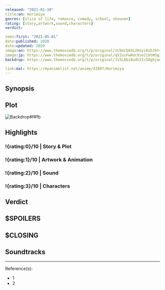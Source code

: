 ```yaml
---
released: "2021-01-10"
title:en: Horimiya
genres: [slice of life, romance, comedy, school, shounen]
rating: [story,artwork,sound,characters]
verdict:

seen:first: "2021-05-01"
date:published: 2020
date:updated: 2020
image:en: https://www.themoviedb.org/t/p/original/zLNnCb6SL2HxyiRsDJ4t4S1mb91.jpg
image:jp: https://www.themoviedb.org/t/p/original/qYZusFwAUcXso2i9tWSg2DFCxX5.jpg
backdrop: https://www.themoviedb.org/t/p/original/1s5LAbi8udSIIc5AghjwuKfy87i.jpg

link:mal: https://myanimelist.net/anime/42897/Horimiya
---
```



## Synopsis

## Plot

![Backdrop#f#fb](link "Source: TMDB")

## Highlights

### !{rating:0}/10 | Story & Plot

### !{rating:1}/10 | Artwork & Animation

### !{rating:2}/10 | Sound

### !{rating:3}/10 | Characters

## Verdict

## $SPOILERS

## $CLOSING

## Soundtracks

***
Reference(s):

- 1
- 2
